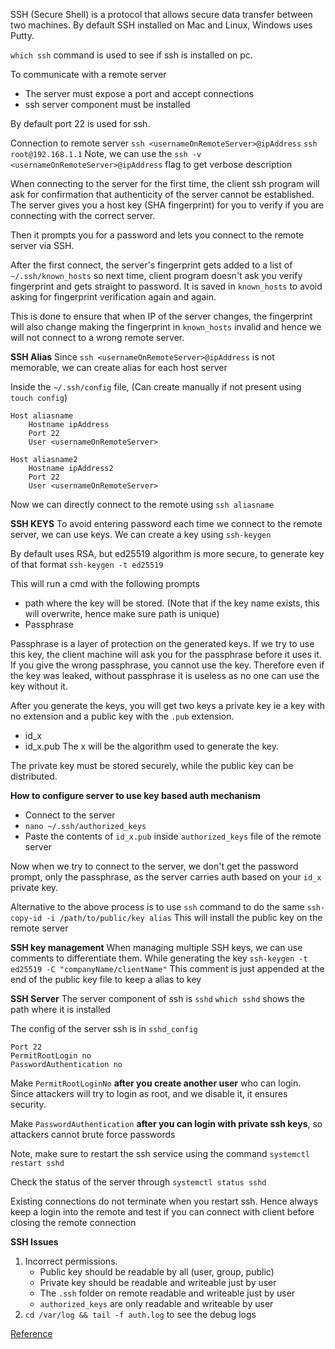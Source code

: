 SSH (Secure Shell) is a protocol that allows secure data transfer between two machines.
By default SSH installed on Mac and Linux, Windows uses Putty.

`which ssh` command is used to see if ssh is installed on pc.

To communicate with a remote server
- The server must expose a port and accept connections
- ssh server component must be installed

By default port 22 is used for ssh.

Connection to remote server
`ssh <usernameOnRemoteServer>@ipAddress`
`ssh root@192.168.1.1`
Note, we can use the `ssh -v <usernameOnRemoteServer>@ipAddress` flag to get verbose description

When connecting to the server for the first time, the client ssh program will ask for confirmation that authenticity of the server cannot be established. The server gives you a host key (SHA fingerprint) for you to verify if you are connecting with the correct server.

Then it prompts you for a password and lets you connect to the remote server via SSH.

After the first connect, the server's fingerprint gets added to a list of `~/.ssh/known_hosts` so next time, client program doesn't ask you verify fingerprint and gets straight to password. It is saved in `known_hosts` to avoid asking for fingerprint verification again and again.

This is done to ensure that when IP of the server changes, the fingerprint will also change making the fingerprint in `known_hosts` invalid and hence we will not connect to a wrong remote server.

**SSH Alias**
Since `ssh <usernameOnRemoteServer>@ipAddress` is not memorable, we can create alias for each host server

Inside the `~/.ssh/config` file, (Can create manually if not present using `touch config`)
```
Host aliasname
	Hostname ipAddress
	Port 22
	User <usernameOnRemoteServer>

Host aliasname2
	Hostname ipAddress2
	Port 22
	User <usernameOnRemoteServer>
```
Now we can directly connect to the remote using `ssh aliasname`


**SSH KEYS**
To avoid entering password each time we connect to the remote server, we can use keys.
We can create a key using `ssh-keygen`

By default uses RSA, but ed25519 algorithm is more secure, to generate key of that format
`ssh-keygen -t ed25519`

This will run a cmd with the following prompts
- path where the key will be stored. (Note that if the key name exists, this will overwrite, hence make sure path is unique)
- Passphrase

Passphrase is a layer of protection on the generated keys. 
If we try to use this key, the client machine will ask you for the passphrase before it uses it.
If you give the wrong passphrase, you cannot use the key. 
Therefore even if the key was leaked, without passphrase it is useless as no one can use the key without it.

After you generate the keys, you will get two keys a private key ie a key with no extension and a public key with the `.pub` extension.
- id_x
- id_x.pub
The x will be the algorithm used to generate the key.

The private key must be stored securely, while the public key can be distributed.

**How to configure server to use key based auth mechanism**
- Connect to the server
- `nano ~/.ssh/authorized_keys`
- Paste the contents of `id_x.pub` inside `authorized_keys` file of the remote server

Now when we try to connect to the server, we don't get the password prompt, only the passphrase, as the server carries auth based on your `id_x` private key.

Alternative to the above process is to use `ssh` command to do the same
`ssh-copy-id -i /path/to/public/key alias`
This will install the public key on the remote server

**SSH key management**
When managing multiple SSH keys, we can use comments to differentiate them.
While generating the key `ssh-keygen -t ed25519 -C "companyName/clientName"`
This comment is just appended at the end of the public key file to keep a alias to key

**SSH Server**
The server component of ssh is `sshd`
`which sshd` shows the path where it is installed

The config of the server ssh is in `sshd_config`
```
Port 22
PermitRootLogin no
PasswordAuthentication no
```

Make `PermitRootLoginNo` **after you create another user** who can login. Since attackers will try to login as root, and we disable it, it ensures security.

Make `PasswordAuthentication` **after you can login with private ssh keys**, so attackers cannot brute force passwords

Note, make sure to restart the ssh service using the command
`systemctl restart sshd`

Check the status of the server through
`systemctl status sshd`

Existing connections do not terminate when you restart ssh.
Hence always keep a login into the remote and test if you can connect with client before closing the remote connection


**SSH Issues**
1. Incorrect permissions. 
	- Public key should be readable by all (user, group, public)
	- Private key should be readable and writeable just by user
	- The `.ssh` folder on remote readable and writeable just by user
	- `authorized_keys` are only readable and writeable by user
2. `cd /var/log && tail -f auth.log` to see the debug logs

[Reference](https://www.youtube.com/watch?v=YS5Zh7KExvE)
